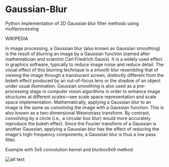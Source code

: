 # Gaussian-Blur

Python implementation of 2D Gaussian blur filter methods using multiprocessing

WIKIPEDIA 

In image processing, a Gaussian blur (also known as Gaussian smoothing) is the result of blurring an image by a Gaussian function (named after mathematician and scientist Carl Friedrich Gauss). It is a widely used effect in graphics software, typically to reduce image noise and reduce detail. The visual effect of this blurring technique is a smooth blur resembling that of viewing the image through a translucent screen, distinctly different from the bokeh effect produced by an out-of-focus lens or the shadow of an object under usual illumination. Gaussian smoothing is also used as a pre-processing stage in computer vision algorithms in order to enhance image structures at different scales—see scale space representation and scale space implementation.
Mathematically, applying a Gaussian blur to an image is the same as convolving the image with a Gaussian function. This is also known as a two-dimensional Weierstrass transform. By contrast, convolving by a circle (i.e., a circular box blur) would more accurately reproduce the bokeh effect. Since the Fourier transform of a Gaussian is another Gaussian, applying a Gaussian blur has the effect of reducing the image's high-frequency components; a Gaussian blur is thus a low pass filter.


Example with 5x5 convolution kernel and blurbox9x9 method 

![alt text](https://github.com/yoyoberenguer/Gaussian-Blur/blob/master/Assets/Graphics/Gaussian.png)

       
